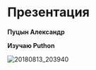 # Презентация 

**Пуцын Александр** 

**Изучаю Puthon**

![20180813_203940](https://user-images.githubusercontent.com/122281122/212702215-08b15efe-e32c-4479-af5d-8e8b00378c38.jpg)
